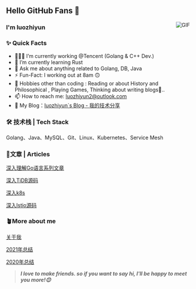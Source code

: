 ## Hello GitHub Fans 👋
<img align="right" alt="GIF" src="https://raw.githubusercontent.com/JoeyBling/JoeyBling/master/pic/pusheencode.gif" />

### I'm luozhiyun

### ✨ Quick Facts

- 👨🏽‍💻 I’m currently working @Tencent (Golang & C++ Dev.)
- 🌱 I’m currently learning Rust
- 💬 Ask me about anything related to Golang, DB, Java
- ⚡️ Fun-Fact: I working out at 8am 🙃
- 🎿 Hobbies other than coding : Reading or about History and Philosophical , Playing Games, Thinking about writing blogs🤖..
- 📫 How to reach me: [luozhiyun2@outlook.com](luozhiyun2@outlook.com)
- 📖 My Blog：[luozhiyun`s Blog - 我的技术分享](https://www.luozhiyun.com/)

### 🛠 技术栈 | Tech Stack

Golang、Java、MySQL、Git、Linux、Kubernetes、Service Mesh

### 📄文章 | Articles

[深入理解Go语言系列文章](https://www.luozhiyun.com/archives/category/后端/go)

[深入TiDB源码](https://www.luozhiyun.com/archives/tag/tidb)

[深入k8s](https://www.luozhiyun.com/archives/tag/深入k8s)

[深入Istio源码](https://www.luozhiyun.com/archives/tag/istio)

### 🪴More about me

[关于我](https://www.luozhiyun.com/关于)

[2021年总结](https://www.luozhiyun.com/archives/645)

[2020年总结](https://www.luozhiyun.com/archives/420)

> ***I love to make friends. so if you want to say hi, I'll be happy to meet you more!😊***
